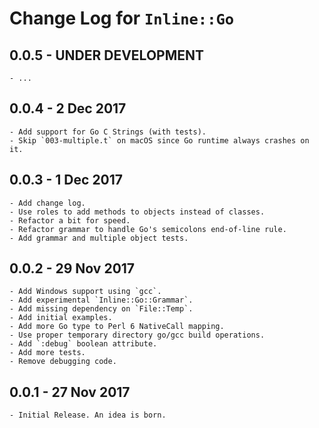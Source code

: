 # Change Log for `Inline::Go`

## 0.0.5 - **UNDER DEVELOPMENT**
    - ...

## 0.0.4 - 2 Dec 2017
    - Add support for Go C Strings (with tests).
    - Skip `003-multiple.t` on macOS since Go runtime always crashes on it.

## 0.0.3 - 1 Dec 2017
    - Add change log.
    - Use roles to add methods to objects instead of classes.
    - Refactor a bit for speed.
    - Refactor grammar to handle Go's semicolons end-of-line rule.
    - Add grammar and multiple object tests.

## 0.0.2 - 29 Nov 2017
    - Add Windows support using `gcc`.
    - Add experimental `Inline::Go::Grammar`.
    - Add missing dependency on `File::Temp`.
    - Add initial examples.
    - Add more Go type to Perl 6 NativeCall mapping.
    - Use proper temporary directory go/gcc build operations.
    - Add `:debug` boolean attribute.
    - Add more tests.
    - Remove debugging code.

## 0.0.1 - 27 Nov 2017
    - Initial Release. An idea is born.
